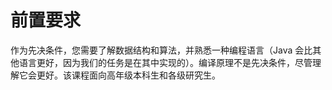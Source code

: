 # 前置要求

作为先决条件，您需要了解数据结构和算法，并熟悉一种编程语言（Java 会比其他语言更好，因为我们的任务是在其中实现的）。编译原理不是先决条件，尽管理解它会更好。该课程面向高年级本科生和各级研究生。

